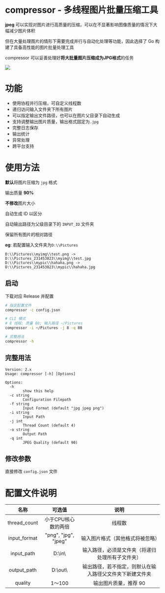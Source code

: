 # compressor - 多线程图片批量压缩工具

**jpeg** 可以实现对图片进行高质量的压缩，可以在不显著影响图像质量的情况下大幅减少图片体积

但在大量处理图片的情形下需要完成并行与自动化处理等功能，因此选择了 Go 构建了具备高性能的图片批量处理工具

compressor 可以妥善处理好**将大批量图片压缩成为JPG格式**的任务

![](https://goreportcard.com/badge/github.com/bipy/compressor)

# 功能

- 使用协程并行压缩，可自定义线程数
- 递归访问输入文件夹下所有图片
- 可以指定输出文件路径，也可以在图片父目录下自动生成
- 支持调整输出图片质量，输出格式固定为`.jpg`
- 完整日志保存
- 输出统计
- 异常处理
- 跨平台支持

# 使用方法

**默认**将图片压缩为 `jpg` 格式

输出质量 **90%**

**不修改**图片大小

自动生成 ID 以区分

自动输出路径为父级目录下的 `INPUT_ID` 文件夹

保留所有图片的相对路径

**eg**: 若配置输入文件夹为`D:\\Pictures`

```
D:\\Pictures\\myimg\\test.png -> D:\\Pictures_231453823\\myimg\\test.jpg
D:\\Pictures\\mypic\\hahaha.png -> D:\\Pictures_231453823\\mypic\\hahaha.jpg
```

## 启动

下载对应 Release 并配置

```bash
# 指定配置文件
compressor -c config.json

# CLI 模式
# 8 线程; 质量 80; 输入路径 ~/Pictures
compressor -i ~/Pictures -j 8 -q 80

# 完整用法
compressor -h
```

## 完整用法

```
Version: 2.x
Usage: compressor [-h] [Options]

Options:
  -h
    	show this help
  -c string
    	Configuration Filepath
  -f string
    	Input Format (default "jpg jpeg png")
  -i string
    	Input Path
  -j int
    	Thread Count (default 4)
  -o string
    	Output Path
  -q int
    	JPEG Quality (default 90)
```

## 修改参数

直接修改 `config.json` 文件

# 配置文件说明

|     名称     |        可选值        |                           说明                           |
| :----------: | :------------------: | :------------------------------------------------------: |
| thread_count | 小于CPU核心数的两倍  |                          线程数                          |
| input_format | "png", "jpg", "jpeg" |             输入图片格式（其他格式将被忽略）             |
|  input_path  |       D:\\in\\       |     输入路径，必须是文件夹（将递归处理所有子文件夹）     |
| output_path  |      D:\\out\\       | 输出路径，若不指定，则默认在输入路径父文件夹下新建文件夹 |
|   quality    |        1～100        |                  输出图片质量，推荐 90                   |
